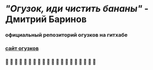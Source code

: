 # *"Огузок, иди чистить бананы"* - Дмитрий Баринов
### официальный репозиторий огузков на гитхабе
### [сайт огузков](https://ogzuki.github.io)
### 🍌 🍌 🍌 🍌 🍌 🍌 🍌 🍌 🍌 🍌 🍌 🍌 🍌 🍌 🍌 🍌 🍌 🍌 🍌 🍌
